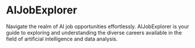 # AIJobExplorer
Navigate the realm of AI job opportunities effortlessly. AIJobExplorer is your guide to exploring and understanding the diverse careers available in the field of artificial intelligence and data analysis.
